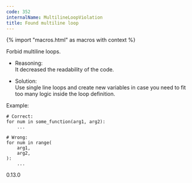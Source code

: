 ```yaml
---
code: 352
internalName: MultilineLoopViolation
title: Found multiline loop
---
```


{% import "macros.html" as macros with context %}

Forbid multiline loops.

  - Reasoning:  
    It decreased the readability of the code.

  - Solution:  
    Use single line loops and create new variables in case you need to
    fit too many logic inside the loop definition.

Example:

    # Correct:
    for num in some_function(arg1, arg2):
        ...
    
    # Wrong:
    for num in range(
        arg1,
        arg2,
    ):
        ...

<div class="versionadded">

0.13.0

</div>